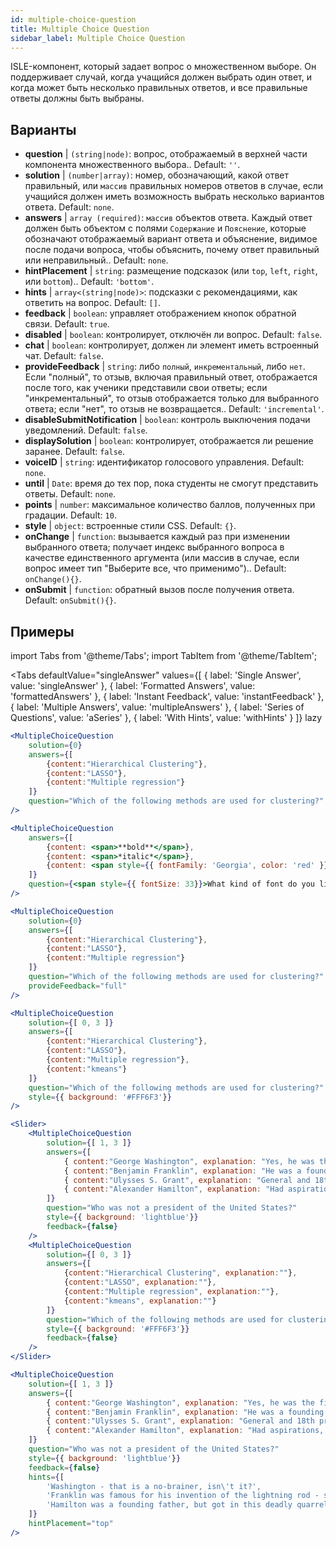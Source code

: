 ```yaml
---
id: multiple-choice-question 
title: Multiple Choice Question
sidebar_label: Multiple Choice Question
---
```


ISLE-компонент, который задает вопрос о множественном выборе. Он поддерживает случай, когда учащийся должен выбрать один ответ, и когда может быть несколько правильных ответов, и все правильные ответы должны быть выбраны.

## Варианты

* __question__ | `(string|node)`: вопрос, отображаемый в верхней части компонента множественного выбора.. Default: `''`.
* __solution__ | `(number|array)`: номер, обозначающий, какой ответ правильный, или `массив` правильных номеров ответов в случае, если учащийся должен иметь возможность выбрать несколько вариантов ответа. Default: `none`.
* __answers__ | `array (required)`: `массив` объектов ответа. Каждый ответ должен быть объектом с полями `Содержание` и `Пояснение`, которые обозначают отображаемый вариант ответа и объяснение, видимое после подачи вопроса, чтобы объяснить, почему ответ правильный или неправильный.. Default: `none`.
* __hintPlacement__ | `string`: размещение подсказок (или `top`, `left`, `right`, или `bottom`).. Default: `'bottom'`.
* __hints__ | `array<(string|node)>`: подсказки с рекомендациями, как ответить на вопрос. Default: `[]`.
* __feedback__ | `boolean`: управляет отображением кнопок обратной связи. Default: `true`.
* __disabled__ | `boolean`: контролирует, отключён ли вопрос. Default: `false`.
* __chat__ | `boolean`: контролирует, должен ли элемент иметь встроенный чат. Default: `false`.
* __provideFeedback__ | `string`: либо `полный`, `инкрементальный`, либо `нет`. Если "полный", то отзыв, включая правильный ответ, отображается после того, как ученики представили свои ответы; если "инкрементальный", то отзыв отображается только для выбранного ответа; если "нет", то отзыв не возвращается.. Default: `'incremental'`.
* __disableSubmitNotification__ | `boolean`: контроль выключения подачи уведомлений. Default: `false`.
* __displaySolution__ | `boolean`: контролирует, отображается ли решение заранее. Default: `false`.
* __voiceID__ | `string`: идентификатор голосового управления. Default: `none`.
* __until__ | `Date`: время до тех пор, пока студенты не смогут представить ответы. Default: `none`.
* __points__ | `number`: максимальное количество баллов, полученных при градации. Default: `10`.
* __style__ | `object`: встроенные стили CSS. Default: `{}`.
* __onChange__ | `function`: вызывается каждый раз при изменении выбранного ответа; получает индекс выбранного вопроса в качестве единственного аргумента (или массив в случае, если вопрос имеет тип "Выберите все, что применимо").. Default: `onChange(){}`.
* __onSubmit__ | `function`: обратный вызов после получения ответа. Default: `onSubmit(){}`.


## Примеры

import Tabs from '@theme/Tabs';
import TabItem from '@theme/TabItem';

<Tabs
    defaultValue="singleAnswer"
    values={[
        { label: 'Single Answer', value: 'singleAnswer' },
        { label: 'Formatted Answers', value: 'formattedAnswers' },
        { label: 'Instant Feedback', value: 'instantFeedback' },
        { label: 'Multiple Answers', value: 'multipleAnswers' },
        { label: 'Series of Questions', value: 'aSeries' },
        { label: 'With Hints', value: 'withHints' }
    ]}
    lazy
>

<TabItem value="singleAnswer">

```jsx live
<MultipleChoiceQuestion
    solution={0}
    answers={[
        {content:"Hierarchical Clustering"},
        {content:"LASSO"},
        {content:"Multiple regression"}
    ]}
    question="Which of the following methods are used for clustering?"
/>
```

</TabItem>

<TabItem value="formattedAnswers" >

```jsx live
<MultipleChoiceQuestion
    answers={[
        {content: <span>**bold**</span>},
        {content: <span>*italic*</span>},
        {content: <span style={{ fontFamily: 'Georgia', color: 'red' }}>styled</span>}
    ]}
    question={<span style={{ fontSize: 33}}>What kind of font do you like the most?</span>}
/>
```

</TabItem>

<TabItem value="instantFeedback">

```jsx live
<MultipleChoiceQuestion
    solution={0}
    answers={[
        {content:"Hierarchical Clustering"},
        {content:"LASSO"},
        {content:"Multiple regression"}
    ]}
    question="Which of the following methods are used for clustering?"
    provideFeedback="full"
/>
```

</TabItem>

<TabItem value="multipleAnswers">

```jsx live
<MultipleChoiceQuestion
    solution={[ 0, 3 ]}
    answers={[
        {content:"Hierarchical Clustering"},
        {content:"LASSO"},
        {content:"Multiple regression"},
        {content:"kmeans"}
    ]}
    question="Which of the following methods are used for clustering?"
    style={{ background: '#FFF6F3'}}
/>
```

</TabItem>

<TabItem value="aSeries">

```jsx live
<Slider>
    <MultipleChoiceQuestion
        solution={[ 1, 3 ]}
        answers={[
            { content:"George Washington", explanation: "Yes, he was the first president." },
            { content:"Benjamin Franklin", explanation: "He was a founding father."},
            { content:"Ulysses S. Grant", explanation: "General and 18th president." },
            { content:"Alexander Hamilton", explanation: "Had aspirations, but died in a duel." }
        ]}
        question="Who was not a president of the United States?"
        style={{ background: 'lightblue'}}
        feedback={false}
    />
    <MultipleChoiceQuestion
        solution={[ 0, 3 ]}
        answers={[
            {content:"Hierarchical Clustering", explanation:""},
            {content:"LASSO", explanation:""},
            {content:"Multiple regression", explanation:""},
            {content:"kmeans", explanation:""}
        ]}
        question="Which of the following methods are used for clustering?"
        style={{ background: '#FFF6F3'}}
        feedback={false}
    />
</Slider>
```

</TabItem>

<TabItem value="withHints">

```jsx live
<MultipleChoiceQuestion
    solution={[ 1, 3 ]}
    answers={[
        { content:"George Washington", explanation: "Yes, he was the first president." },
        { content:"Benjamin Franklin", explanation: "He was a founding father."},
        { content:"Ulysses S. Grant", explanation: "General and 18th president." },
        { content:"Alexander Hamilton", explanation: "Had aspirations, but died in a duel." }
    ]}
    question="Who was not a president of the United States?"
    style={{ background: 'lightblue'}}
    feedback={false}
    hints={[
        'Washington - that is a no-brainer, isn\'t it?',
        'Franklin was famous for his invention of the lightning rod - so why become more?',
        'Hamilton was a founding father, but got in this deadly quarrel with Aaron Burr.',
    ]}
    hintPlacement="top"
/>
```

</TabItem>

</Tabs>
